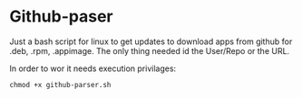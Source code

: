 # Github-paser
Just a bash script for linux to get updates to download apps from github for .deb, .rpm, .appimage. The only thing needed id the User/Repo or the URL.

In order to wor it needs execution privilages:
```
chmod +x github-parser.sh
```

